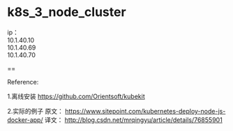 # k8s_3_node_cluster


ip：    
10.1.40.10  
10.1.40.69  
10.1.40.70  

==

Reference:

1.离线安装
https://github.com/Orientsoft/kubekit


2.实际的例子
原文：
https://www.sitepoint.com/kubernetes-deploy-node-js-docker-app/
译文：
http://blog.csdn.net/mrqingyu/article/details/76855901



